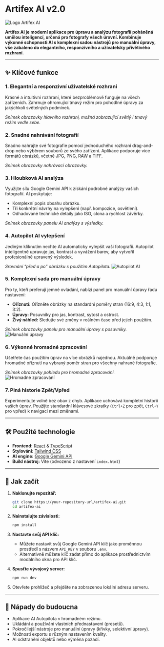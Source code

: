 # Artifex AI v2.0

![Logo Artifex AI](https://via.placeholder.com/150x50.png?text=Artifex+AI+Logo)

**Artifex AI je moderní aplikace pro úpravu a analýzu fotografií poháněná umělou inteligencí, určená pro fotografy všech úrovní. Kombinuje výkonné schopnosti AI s komplexní sadou nástrojů pro manuální úpravy, vše zabaleno do elegantního, responzivního a uživatelsky přívětivého rozhraní.**

---

## ✨ Klíčové funkce

### 1. Elegantní a responzivní uživatelské rozhraní
Krásné a intuitivní rozhraní, které bezproblémově funguje na všech zařízeních. Zahrnuje ohromující tmavý režim pro pohodlné úpravy za jakýchkoli světelných podmínek.

*Snímek obrazovky hlavního rozhraní, možná zobrazující světlý i tmavý režim vedle sebe.*


### 2. Snadné nahrávání fotografií
Snadno nahrajte své fotografie pomocí jednoduchého rozhraní drag-and-drop nebo výběrem souborů ze svého zařízení. Aplikace podporuje více formátů obrázků, včetně JPG, PNG, RAW a TIFF.

*Snímek obrazovky nahrávací obrazovky.*


### 3. Hloubková AI analýza
Využijte sílu Google Gemini API k získání podrobné analýzy vašich fotografií. AI poskytuje:
- Komplexní popis obsahu obrázku.
- Tři konkrétní návrhy na vylepšení (např. kompozice, osvětlení).
- Odhadované technické detaily jako ISO, clona a rychlost závěrky.

*Snímek obrazovky panelu AI analýzy s výsledky.*


### 4. Autopilot AI vylepšení
Jediným kliknutím nechte AI automaticky vylepšit vaši fotografii. Autopilot inteligentně upravuje jas, kontrast a vyvážení barev, aby vytvořil profesionálně upravený výsledek.

*Srovnání "před a po" obrázku s použitím Autopilota.*
![Autopilot AI](https://via.placeholder.com/800x450.png?text=Autopilot+Před+a+Po)

### 5. Komplexní sada pro manuální úpravy
Pro ty, kteří preferují jemné ovládání, nabízí panel pro manuální úpravy řadu nastavení:
- **Oříznutí:** Ořízněte obrázky na standardní poměry stran (16:9, 4:3, 1:1, 3:2).
- **Úpravy:** Posuvníky pro jas, kontrast, sytost a ostrost.
- **Živý náhled:** Sledujte své změny v reálném čase před jejich použitím.

*Snímek obrazovky panelu pro manuální úpravy s posuvníky.*
![Manuální úpravy](https://via.placeholder.com/800x450.png?text=Panel+manuálních+úprav)

### 6. Výkonné hromadné zpracování
Ušetřete čas použitím úprav na více obrázků najednou. Aktuálně podporuje hromadné oříznutí na vybraný poměr stran pro všechny nahrané fotografie.

*Snímek obrazovky pohledu pro hromadné zpracování.*
![Hromadné zpracování](https://via.placeholder.com/800x450.png?text=Hromadné+zpracování)

### 7. Plná historie Zpět/Vpřed
Experimentujte volně bez obav z chyb. Aplikace uchovává kompletní historii vašich úprav. Použijte standardní klávesové zkratky (`Ctrl+Z` pro zpět, `Ctrl+Y` pro vpřed) k navigaci mezi změnami.

---

## 🛠️ Použité technologie

-   **Frontend:** [React](https://reactjs.org/) & [TypeScript](https://www.typescriptlang.org/)
-   **Stylování:** [Tailwind CSS](https://tailwindcss.com/)
-   **AI engine:** [Google Gemini API](https://ai.google.dev/)
-   **Build nástroj:** Vite (odvozeno z nastavení `index.html`)

---

## 🚀 Jak začít

1.  **Naklonujte repozitář:**
    ```bash
    git clone https://your-repository-url/artifex-ai.git
    cd artifex-ai
    ```
2.  **Nainstalujte závislosti:**
    ```bash
    npm install
    ```
3.  **Nastavte svůj API klíč:**
    -   Můžete nastavit svůj Google Gemini API klíč jako proměnnou prostředí s názvem `API_KEY` v souboru `.env`.
    -   Alternativně můžete klíč zadat přímo do aplikace prostřednictvím modálního okna pro API klíč.

4.  **Spusťte vývojový server:**
    ```bash
    npm run dev
    ```
5.  Otevřete prohlížeč a přejděte na zobrazenou lokální adresu serveru.

---

## 🔮 Nápady do budoucna

-   Aplikace AI Autopilota v hromadném režimu.
-   Ukládání a používání vlastních přednastavení (presetů).
-   Pokročilejší nástroje pro manuální úpravy (křivky, selektivní úpravy).
-   Možnosti exportu s různým nastavením kvality.
-   AI odstranění objektů nebo výměna pozadí.